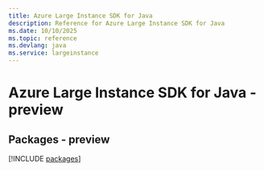 ```yaml
---
title: Azure Large Instance SDK for Java
description: Reference for Azure Large Instance SDK for Java
ms.date: 10/10/2025
ms.topic: reference
ms.devlang: java
ms.service: largeinstance
---
```

# Azure Large Instance SDK for Java - preview
## Packages - preview
[!INCLUDE [packages](large-instance-index.md)]